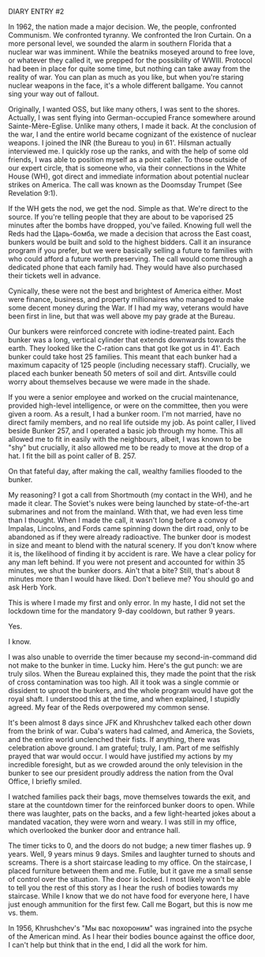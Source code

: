 DIARY ENTRY #2

In 1962, the nation made a major decision. We, the people, confronted Communism. We confronted tyranny. We confronted the Iron Curtain. On a more personal level, we sounded the alarm in southern Florida that a nuclear war was imminent. While the beatniks moseyed around to free love, or whatever they called it, we prepped for the possibility of WWIII. Protocol had been in place for quite some time, but nothing can take away from the reality of war. You can plan as much as you like, but when you're staring nuclear weapons in the face, it's a whole different ballgame. You cannot sing your way out of fallout.

Originally, I wanted OSS, but like many others, I was sent to the shores. Actually, I was sent flying into German-occupied France somewhere around Sainte-Mère-Eglise. Unlike many others, I made it back. At the conclusion of the war, I and the entire world became cognizant of the existence of nuclear weapons. I joined the INR (the Bureau to you) in 61'. Hilsman actually interviewed me. I quickly rose up the ranks, and with the help of some old friends, I was able to position myself as a point caller. To those outside of our expert circle, that is someone who, via their connections in the White House (WH), got direct and immediate information about potential nuclear strikes on America. The call was known as the Doomsday Trumpet (See Revelation 9:1). 

If the WH gets the nod, we get the nod. Simple as that. We're direct to the source. If you're telling people  that they are about to be vaporised 25 minutes after the bombs have dropped, you've failed. Knowing full well the Reds had the Царь-бомба, we made a decision that across the East coast, bunkers would be built and sold to the highest bidders. Call it an insurance program if you prefer, but we were basically selling a future to families with who could afford a future worth preserving. The call would come through a dedicated phone that each family had. They would have also purchased their tickets well in advance.

Cynically, these were not the best and brightest of America either. Most were finance, business, and property millionaires who managed to make some decent money during the War. If I had my way, veterans would have been first in line, but that was well above my pay grade at the Bureau. 

Our bunkers were reinforced concrete with iodine-treated paint. Each bunker was a long, vertical cylinder that extends downwards towards the earth. They looked like the C-ration cans that got Ike got us in 41'. Each bunker could take host 25 families. This meant that each bunker had a maximum capacity of 125 people (including necessary staff). Crucially, we placed each bunker beneath 50 meters of soil and dirt. Antsville could worry about themselves because we were made in the shade.

If you were a senior employee and worked on the crucial maintenance, provided high-level intelligence, or were on the committee, then you were given a room. As a result, I had a bunker room. I'm not married, have no direct family members, and no real life outside my job. As point caller, I lived beside Bunker 257, and I operated a basic job through my home. This all allowed me to fit in easily with the neighbours, albeit, I was known to be "shy" but crucially, it also allowed me to be ready to move at the drop of a hat. I fit the bill as point caller of B. 257.

On that fateful day, after making the call, wealthy families flooded to the bunker.

My reasoning? I got a call from Shortmouth (my contact in the WH), and he made it clear. The Soviet's nukes were being launched by state-of-the-art submarines and not from the mainland. With that, we had even less time than I thought. When I made the call, it wasn't long before a convoy of Impalas, Lincolns, and Fords came spinning down the dirt road, only to be abandoned as if they were already radioactive. The bunker door is modest in size and meant to blend with the natural scenery. If you don't know where it is, the likelihood of finding it by accident is rare. We have a clear policy for any man left behind. If you were not present and accounted for within 35 minutes, we shut the bunker doors. Ain't that a bite? Still, that's about 8 minutes more than I would have liked. Don't believe me? You should go and ask Herb York.

This is where I made my first and only error. In my haste, I did not set the lockdown time for the mandatory 9-day cooldown, but rather 9 years. 

Yes. 

I know.

I was also unable to override the timer because my second-in-command did not make to the bunker in time. Lucky him. Here's the gut punch: we are truly silos. When the Bureau explained this, they made the point that the risk of cross contamination was too high. All it took was a single commie or dissident to uproot the bunkers, and the whole program would have got the royal shaft. I understood this at the time, and when explained, I stupidly agreed. My fear of the Reds overpowered my common sense.

It's been almost 8 days since JFK and Khrushchev talked each other down from the brink of war. Cuba's waters had calmed, and America, the Soviets, and the entire world unclenched their fists. If anything, there was celebration above ground. I am grateful; truly, I am. Part of me selfishly prayed that war would occur. I would have justified my actions by my incredible foresight, but as we crowded around the only television in the bunker to see our president proudly address the nation from the Oval Office, I briefly smiled.

I watched families pack their bags, move themselves towards the exit, and stare at the countdown timer for the reinforced bunker doors to open. While there was laughter, pats on the backs, and a few light-hearted jokes about a mandated vacation, they were worn and weary. I was still in my office, which overlooked the bunker door and entrance hall.

The timer ticks to 0, and the doors do not budge; a new timer flashes up. 9 years. Well, 9 years minus 9 days. Smiles and laughter turned to shouts and screams. There is a short staircase leading to my office. On the staircase, I placed furniture between them and me. Futile, but it gave me a small sense of control over the situation. The door is locked. I most likely won't be able to tell you the rest of this story as I hear the rush of bodies towards my staircase. While I know that we do not have food for everyone here, I have just enough ammunition for the first few. Call me Bogart, but this is now me vs. them.

In 1956, Khrushchev's "Мы вас похороним" was ingrained into the psyche of the American mind. As I hear their bodies bounce against the office door, I can't help but think that in the end, I did all the work for him.